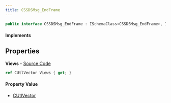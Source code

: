 ```yaml
---
title: CSSDSMsg_EndFrame
---
```


```csharp
public interface CSSDSMsg_EndFrame : ISchemaClass<CSSDSMsg_EndFrame>, ISchemaField, ISchemaClass, INativeHandle
```

#### Implements

## Properties

**Views** - [Source Code](https://github.com/swiftly-solution/swiftlys2/blob/main/managed/src/SwiftlyS2.Generated/Schemas/Interfaces/CSSDSMsg_EndFrame.cs#L17)

```csharp
ref CUtlVector Views { get; }
```

#### Property Value

- [CUtlVector](/docs/api/shared/natives/cutlvector)

